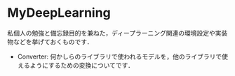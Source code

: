 # MyDeepLearning

私個人の勉強と備忘録目的を兼ねた，ディープラーニング関連の環境設定や実装物などを挙げておくものです．

- Converter: 何かしらのライブラリで使われるモデルを，他のライブラリで使えるようにするための変換についてです．  
